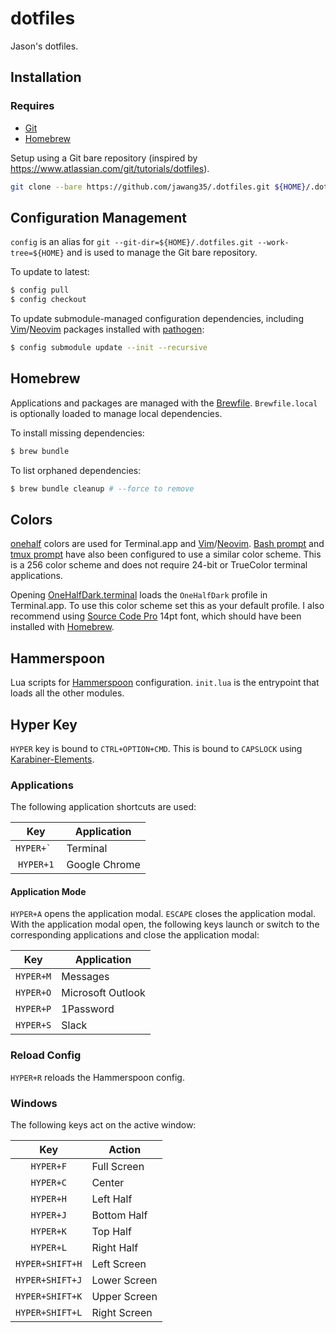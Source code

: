 # dotfiles

Jason's dotfiles.

## Installation

### Requires

- [Git](https://git-scm.com/)
- [Homebrew](https://brew.sh/)

Setup using a Git bare repository (inspired by https://www.atlassian.com/git/tutorials/dotfiles).

```sh
git clone --bare https://github.com/jawang35/.dotfiles.git ${HOME}/.dotfiles.git && git --git-dir=${HOME}/.dotfiles.git --work-tree=${HOME} checkout && ./bootstrap.sh
```

## Configuration Management

`config` is an alias for `git --git-dir=${HOME}/.dotfiles.git --work-tree=${HOME}` and is used to manage the Git bare repository.

To update to latest:

```sh
$ config pull
$ config checkout
```

To update submodule-managed configuration dependencies, including [Vim](https://www.vim.org/)/[Neovim](https://neovim.io/) packages installed with [pathogen](https://github.com/tpope/vim-pathogen):

```sh
$ config submodule update --init --recursive
```

## Homebrew

Applications and packages are managed with the [Brewfile](Brewfile). `Brewfile.local` is optionally loaded to manage local dependencies.

To install missing dependencies:

```sh
$ brew bundle
```

To list orphaned dependencies:

```sh
$ brew bundle cleanup # --force to remove
```

## Colors

[onehalf](https://github.com/sonph/onehalf) colors are used for Terminal.app and [Vim](https://www.vim.org/)/[Neovim](https://neovim.io/). [Bash prompt](.bash_prompt) and [tmux prompt](.tmux.conf) have also been configured to use a similar color scheme. This is a 256 color scheme and does not require 24-bit or TrueColor terminal applications.

Opening [OneHalfDark.terminal](https://github.com/sonph/onehalf/blob/master/terminal/OneHalfDark.terminal) loads the `OneHalfDark` profile in Terminal.app. To use this color scheme set this as your default profile. I also recommend using [Source Code Pro](http://adobe-fonts.github.io/source-code-pro/) 14pt font, which should have been installed with [Homebrew](#homebrew).

## Hammerspoon

Lua scripts for [Hammerspoon](http://www.hammerspoon.org/) configuration. `init.lua` is the entrypoint that loads all the other modules.

## Hyper Key

`HYPER` key is bound to `CTRL+OPTION+CMD`. This is bound to `CAPSLOCK` using [Karabiner-Elements](.config/karabiner/karabiner.json).

### Applications

The following application shortcuts are used:

| Key          | Application   |
|:------------:| ------------- |
| ``HYPER+` `` | Terminal      |
| `HYPER+1`    | Google Chrome |

#### Application Mode

`HYPER+A` opens the application modal. `ESCAPE` closes the application modal. With the application modal open, the following keys launch or switch to the corresponding applications and close the application modal:

| Key       | Application       |
|:---------:| ----------------- |
| `HYPER+M` | Messages          |
| `HYPER+O` | Microsoft Outlook |
| `HYPER+P` | 1Password         |
| `HYPER+S` | Slack             |

### Reload Config

`HYPER+R` reloads the Hammerspoon config.

### Windows

The following keys act on the active window:

| Key             | Action       |
|:---------------:| ------------ |
| `HYPER+F`       | Full Screen  |
| `HYPER+C`       | Center       |
| `HYPER+H`       | Left Half    |
| `HYPER+J`       | Bottom Half  |
| `HYPER+K`       | Top Half     |
| `HYPER+L`       | Right Half   |
| `HYPER+SHIFT+H` | Left Screen  |
| `HYPER+SHIFT+J` | Lower Screen |
| `HYPER+SHIFT+K` | Upper Screen |
| `HYPER+SHIFT+L` | Right Screen |
